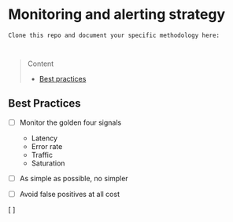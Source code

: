 # Monitoring and alerting strategy

```
Clone this repo and document your specific methodology here:



```
> Content
> - [Best practices](#best-practices)



## Best Practices

- [ ] Monitor the golden four signals 
  - Latency
  - Error rate
  - Traffic
  - Saturation

- [ ] As simple as possible, no simpler

- [ ] Avoid false positives at all cost

 [ ] 